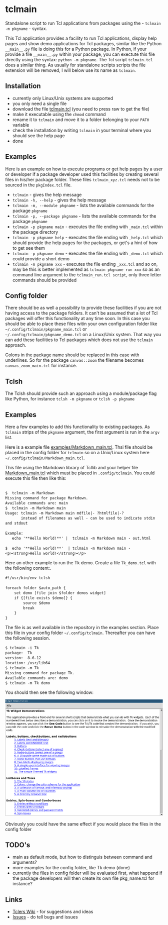 # tclmain

Standalone script to run Tcl applications from packages using the - `tclmain -m pkgname` - syntax.

This Tcl application provides a facility to run Tcl applications, display help pages and show demo applications
for Tcl packages, similar like the Python `__main__.py` file is doing this for a Python package. 
In Python, if your provide a file `__main__.py` within your package, you can exectute this file directly using the syntax: `python -m pkgname`.
The Tcl script `tclmain.tcl` does a similar thing. As usually for standalone scripts scripts the file extension will be removed, I will below use its name as `tclmain`.

## Installation

* currently only Linux/Unix systems are supported
* you only need a single file
* download the file [tclmain.tcl](tclmain.tcl) (you need to press raw to get the file)
* make it executable using the `chmod` command
* rename it to `tclmain` and move it to a folder belonging to your `PATH` variable
* check the installation by writing `tclmain` in your terminal where you should see the help page
* done

## Examples

Here is an example on how to execute programs or get help pages by a user or developer if a package developer used this facilities by creating several files in his/her package folder. These files `tclmain_xyz.tcl` needs not to be sourced in the `pkgIndex.tcl` file.

* `tclmain` - gives the help message
* `tclmain -h, --help` - gives the help message
* `tclmain -m, --module pkgname` - lists the available commands for the package `pkgname`
* `tclmain -p, --package pkgname` - lists the available commands for the package `pkgname`
* `tclmain -p pkgname main` - executes the file ending with `_main.tcl` within the package directory
* `tclmain -p pkgname help` - executes the file ending with  `_help.tcl` which should provide the help pages for the packages, or get's a hint of how to get see them
* `tclmain -p pkgname demo` - executes the file ending with `_demo.tcl` which could provide a short demo
* `tclmain -m pkgname xxx` - executes the file ending `_xxx.tcl` and so on, may be this is better implemented as `tclmain pkgname run xxx` so as an command line argument to the `tclmain_run.tcl script`, only three letter commands should be provided

## Config folder 

There should be as well a possibility to provide these facilities if you are
not having access to the package folders. It can't be assumed that a lot of
Tcl packages will offer this functionality at any time soon. In this case you
should be able to place these files witin your own configuration folder like
`~/.config/tclmain/pkgname_main.tcl` or `~/.config/tclmain/pkgname_demo.tcl`
on a Linux/Unix system. That way you can add these facilities to Tcl packages
which does not use the `tclmain` approach. 

Colons in the package name should be replaced in this case with underlines. So
for the package `canvas::zoom` the filename becomes `canvas_zoom_main.tcl` for
instance.

## Tclsh

The Tclsh should provide such an approach using a module/package flag like
Python, for instance `tclsh -m pkgname` or `tclsh -p pkgname`

## Examples

Here a few examples to add this functionality to existing packages. As
`tclmain` strips of the `pkgname` argument, the first argument is run in the
`argv` list.

Here is a example file [examples/Markdown_main.tcl](Markdown_main.tcl). Thsi
file should be placed in the config folder for `tclmain` so on a Unix/Linux system
here `~/.config/tclmain/Markdown_main.tcl`.

This file using the Markdown library of Tcllib and your helper file
[Markdown_main.tcl](examples/Markdown_main.tcl) which must be placed in `.config/tclmain`.
You could execute this file then like this:

```

$  tclmain -m Markdown 
Missing command for package Markdown.
Available commands are: main
$  tclmain -m Markdown main
Usage: tclmain -m Markdown main mdfile|- ?htmlfile|-?
       instead of filenames as well - can be used to indicate stdin and stdout

Example:
   echo '**Hello World!**' |  tclmain -m Markdown main - out.html
   
$  echo '**Hello world!**'  | tclmain -m Markdown main -
<p><strong>Hello world!</strong></p>

```

Here an other example to run the Tk demo. Create a file `Tk_demo.tcl` with the
following content:.

```
#!/usr/bin/env tclsh

foreach folder $auto_path {
    set demo [file join $folder demos widget]
    if {[file exists $demo]} {
        source $demo
        break
    }
}

```

The file is as well available in the repository in the examples section.
Place this file in your config folder `~/.config/tclmain`. Thereafter you can
have the following session.

```
$ tclmain -i Tk
package:  Tk
version:  8.6.12
location: /usr/lib64
$ tclmain -m Tk
Missing command for package Tk.
Available commands are: demo
$ tclmain -m Tk demo
```

You should then see the following window:

![](examples/Tk_demo.png)

Obviously you could have the same effect if you would place the files in the config folder

## TODO's

- main as default mode, but how to distinguis between command and arguments?
- more examples for the config folder, like Tk demo (done)
- currently the files in config folder will be evaluated first, what happend if the package developers will then create its own file pkg_name.tcl for instance?

## Links

- [Tclers Wiki](https://wiki.tcl-lang.org/page/tclmain) - for suggestions and ideas
- [Issues](https://github.com/mittelmark/tclmain/issues) - do tell bugs and issues
